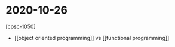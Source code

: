 # 2020-10-26

[[cpsc-1050]]

- [[object oriented programming]] vs [[functional programming]]

[//begin]: # "Autogenerated link references for markdown compatibility"
[cpsc-1050]: cpsc-1050 "CPSC 1050 - Introduction to Computer Science"
[object-oriented-programming]: object-oriented-programming "Object Oriented Programming"
[functional-programming]: functional-programming "Functional Programming"
[//end]: # "Autogenerated link references"